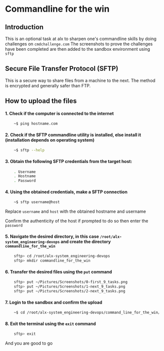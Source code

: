 # Commandline for the win

## Introduction
This is an optional task at alx to sharpen one's commandline skills by doing challenges on `cmdchallenge.com` The screenshots to prove the challenges have been completed are then added to the sandbox environment using `sftp`

## Secure File Transfer Protocol (SFTP)
This is a secure way to share files from a machine to the next. The method is encrypted and generally safer than FTP.

## How to upload the files

#### 1. Check if the computer is connected to the internet

```sh
    ~$ ping hostname.com
```

#### 2. Check if the SFTP commandline utility is installed, else install it (installation depends on operating system)

```sh
    ~$ sftp --help
```

#### 3. Obtain the following SFTP credentials from the target host:

```sh
    . Username
    . Hostname
    . Password 
```

#### 4. Using the obtained credentials, make a SFTP connection

```sh
    ~$ sftp username@host
```

Replace ```username``` and ```host``` with the obtained hostname and username

Confirm the authenticity of the host if prompted to do so then enter the ```password```

#### 5. Navigate the desired directory, in this case ```/root/alx-system_engineering-devops``` and create the directory ```commandline_for_the_win```

```sh
    sftp> cd /root/alx-system_engineering-devops
    sftp> mkdir commandline_for_the_win
```

#### 6. Transfer the desired files using the ```put``` command

```sh
    sftp> put ~/Pictures/Screenshots/0-first_9_tasks.png
    sftp> put ~/Pictures/Screenshots/1-next_9_tasks.png
    sftp> put ~/Pictures/Screenshots/2-next_9_tasks.png
```

#### 7. Login to the sandbox and confirm the upload

```sh
    ~$ cd /root/alx-system_engineering-devops/command_line_for_the_win/ ; ls -l *.png
```

#### 8. Exit the terminal using the ```exit``` command
```sh
    sftp> exit 
```

And you are good to go

